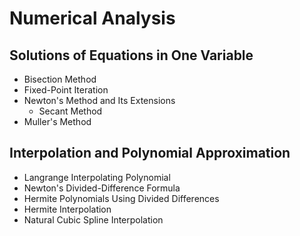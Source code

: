 # Numerical Analysis

## Solutions of Equations in One Variable
- Bisection Method
- Fixed-Point Iteration
- Newton's Method and Its Extensions
  - Secant Method
- Muller's Method

## Interpolation and Polynomial Approximation
- Langrange Interpolating Polynomial
- Newton's Divided-Difference Formula
- Hermite Polynomials Using Divided Differences
- Hermite Interpolation
- Natural Cubic Spline Interpolation

